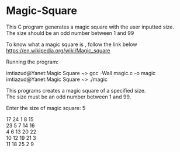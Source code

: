 # Magic-Square
This C program generates a magic square with the user inputted size.\
The size should be an odd number between 1 and 99

To know what a magic square is , follow the link below\
https://en.wikipedia.org/wiki/Magic_square

Running the program:

imtiazud@Yanet:Magic Square ~> gcc -Wall magic.c -o magic\
imtiazud@Yanet:Magic Square ~> ./magic

This programs creates a magic square of a specified size.\
The size must be an odd number between 1 and 99.

Enter the size of magic square: 5

   17   24    1    8   15\
   23    5    7   14   16\
    4    6   13   20   22\
   10   12   19   21    3\
   11   18   25    2    9
